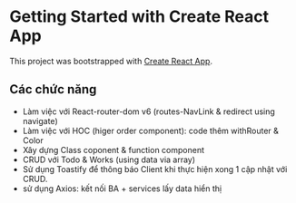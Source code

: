 # Getting Started with Create React App

This project was bootstrapped with [Create React App](https://github.com/facebook/create-react-app).

## Các chức năng

- Làm việc với React-router-dom v6 (routes-NavLink & redirect using navigate)
- Làm việc với HOC (higer order component): code thêm withRouter & Color
- Xây dựng Class coponent & function component
- CRUD với Todo & Works (using data via array)
- Sử dụng Toastify để thông báo Client khi thực hiện xong 1 cập nhật với CRUD.
- sử dụng Axios: kết nối BA + services lấy data hiển thị
